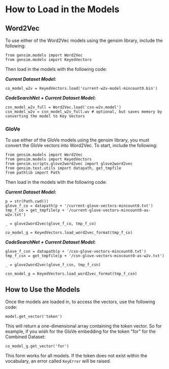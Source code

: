 # How to Load in the Models
## Word2Vec
To use either of the Word2Vec models using the gensim library, include the following:

```
from gensim.models import Word2Vec
from gensim.models import KeyedVectors
```

Then load in the models with the following code:

***Current Dataset Model:***

```
co_model_w2v = KeyedVectors.load('current-w2v-model-mincount0.bin')
```

***CodeSearchNet + Current Dataset Model:***

```
csn_model_w2v_full = Word2Vec.load('csn-w2v.model')
csn_model_w2v = csn_model_w2v_full.wv # optional, but saves memory by converting the model to Key Vectors
```

### GloVe
To use either of the GloVe models using the gensim library, you must convert the GloVe vectors into Word2Vec. To start, include the following:

```
from gensim.models import Word2Vec
from gensim.models import KeyedVectors
from gensim.scripts.glove2word2vec import glove2word2vec
from gensim.test.utils import datapath, get_tmpfile
from pathlib import Path
```

Then load in the models with the following code:

***Current Dataset Model:***

```
p = str(Path.cwd())
glove_f_co = datapath(p + '/current-glove-vectors-mincount0.txt')
tmp_f_co = get_tmpfile(p + '/current-glove-vectors-mincount0-as-w2v.txt')

_ = glove2word2vec(glove_f_co, tmp_f_co)

co_model_g = KeyedVectors.load_word2vec_format(tmp_f_co)
```

***CodeSearchNet + Current Dataset Model:***

```
glove_f_csn = datapath(p + '/csn-glove-vectors-mincount0.txt')
tmp_f_csn = get_tmpfile(p + '/csn-glove-vectors-mincount0-as-w2v.txt')

_ = glove2word2vec(glove_f_csn, tmp_f_csn)

csn_model_g = KeyedVectors.load_word2vec_format(tmp_f_csn)
```
## How to Use the Models
Once the models are loaded in, to access the vectors, use the following code:

```
model.get_vector('token')
```
This will return a one-dimensional array containing the token vector. So for example, if you wish for the GloVe embedding for the token "for" for the Combined Dataset:

```
co_model_g.get_vector('for')
```

This form works for all models. If the token does not exist within the vocabulary, an error called `KeyError` will be raised. 
